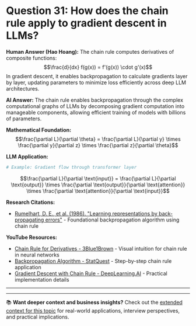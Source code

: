 # Question 31: How does the chain rule apply to gradient descent in LLMs?

**Human Answer (Hao Hoang):**
The chain rule computes derivatives of composite functions:
$$\frac{d}{dx} f(g(x)) = f'(g(x)) \cdot g'(x)$$
In gradient descent, it enables backpropagation to calculate gradients layer by layer, updating parameters to minimize loss efficiently across deep LLM architectures.

**AI Answer:**
The chain rule enables backpropagation through the complex computational graphs of LLMs by decomposing gradient computation into manageable components, allowing efficient training of models with billions of parameters.

**Mathematical Foundation:**
$$\frac{\partial L}{\partial \theta} = \frac{\partial L}{\partial y} \times \frac{\partial y}{\partial z} \times \frac{\partial z}{\partial \theta}$$

**LLM Application:**
```python
# Example: Gradient flow through transformer layer
```
$$\frac{\partial L}{\partial \text{input}} = \frac{\partial L}{\partial \text{output}} \times \frac{\partial \text{output}}{\partial \text{attention}} \times \frac{\partial \text{attention}}{\partial \text{input}}$$

**Research Citations:**
- [Rumelhart, D. E., et al. (1986). "Learning representations by back-propagating errors"](https://www.nature.com/articles/323533a0) - Foundational backpropagation algorithm using chain rule

**YouTube Resources:**
- [Chain Rule for Derivatives - 3Blue1Brown](https://www.youtube.com/watch?v=tIeHLnjs5U8) - Visual intuition for chain rule in neural networks
- [Backpropagation Algorithm - StatQuest](https://www.youtube.com/watch?v=IN2XmBhILt4) - Step-by-step chain rule application
- [Gradient Descent with Chain Rule - DeepLearning.AI](https://www.youtube.com/watch?v=Am5EM9nWMDg) - Practical implementation details

---

---

📚 **Want deeper context and business insights?** Check out the [extended context for this topic](content/31_chain_rule_gradient_descent_context.md) for real-world applications, interview perspectives, and practical implications.
